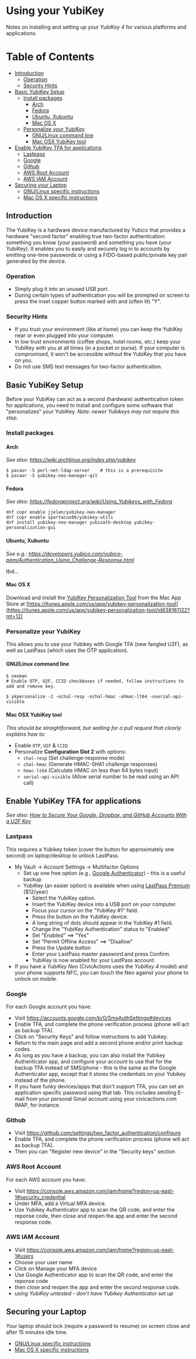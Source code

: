 # Using your YubiKey

Notes on installing and setting up your *YubiKey 4* for various platforms and applications.

Table of Contents
=================

* [Introduction](#introduction)
  * [Operation](#operation)
  * [Security Hints](#security-hints)
* [Basic YubiKey Setup](#basic-yubikey-setup)
  * [Install packages](#install-packages)
    * [Arch](#arch)
    * [Fedora](#fedora)
    * [Ubuntu, Xubuntu](#ubuntu-xubuntu)
    * [Mac OS X](#mac-os-x)
  * [Personalize your YubiKey](#personalize-your-yubikey)
    * [GNU/Linux command line](#gnulinux-command-line)
    * [Mac OSX YubiKey tool](#mac-osx-yubikey-tool)
* [Enable YubiKey TFA for applications](#enable-yubikey-tfa-for-applications)
  * [Lastpass](#lastpass)
  * [Google](#google)
  * [Github](#github)
  * [AWS Root Account](#aws-root-account)
  * [AWS IAM Account](#aws-iam-account)
* [Securing your Laptop](#securing-your-laptop)
  * [GNU/Linux specific instructions](linux.md)
  * [Mac OS X specific instructions](macosx.md)

## Introduction

The YubiKey is a hardware device manufactured by Yubico that provides a hardware "second factor" enabling true two-factor authentication: something you know (your password) and something you have (your YubiKey). It enables you to easily and securely log in to accounts by emitting one-time passwords or using a FIDO-based public/private key pair generated by the device.

### Operation

* Simply plug it into an unused USB port.
* During certain types of authentication you will be prompted on screen to press the inset copper button marked with and (often lit) "Y".

### Security Hints

* If you trust your environment (like at home) you can keep the YubiKey near or even plugged into your computer.
* In low trust environments (coffee shops, hotel rooms, etc.) keep your YubiKey with you at all times (in a pocket or purse). If your computer is compromised, it won't be accessible without the YubiKey that you have on you.
* Do not use SMS text messages for two-factor authentication.

## Basic YubiKey Setup

Before your YubiKey can act as a second (hardware) authentication token for applications, you need to install and configure some software that "personalizes" your YubiKey. *Note: newer Yubikeys may not require this step.*

### Install packages

#### Arch

*See also: <https://wiki.archlinux.org/index.php/yubikey>*

```
$ pacaur -S perl-net-ldap-server    # this is a prerequisite
$ pacaur -S yubikey-neo-manager-git
```

#### Fedora

*See also: <https://fedoraproject.org/wiki/Using_Yubikeys_with_Fedora>*

```
dnf copr enable jjelen/yubikey-neo-manager 
dnf copr enable spartacus06/yubikey-utils 
dnf install yubikey-neo-manager yubioath-desktop yubikey-personalization-gui
```

#### Ubuntu, Xubuntu

*See e.g.: <https://developers.yubico.com/yubico-pam/Authentication_Using_Challenge-Response.html>*

tbd...

#### Mac OS X

Download and install the [YubiKey Personalization Tool](https://itunes.apple.com/us/app/yubikey-personalization-tool/id638161122?mt=12) from the Mac App Store at [https://itunes.apple.com/us/app/yubikey-personalization-tool](https://itunes.apple.com/us/app/yubikey-personalization-tool/id638161122?mt=12)

### Personalize your YubiKey

This allows you to use your Yubikey with Google TFA (new fangled U2F), as well as LastPass (which uses the OTP application).

#### GNU/Linux command line

```
$ neoman
# Enable OTP, U2F, CCID checkboxes if needed, follow instructions to add and remove key.

​$ ykpersonalize -2 -ochal-resp -ochal-hmac -ohmac-lt64 -oserial-api-visible
```

#### Mac OSX YubiKey tool

*This should be straightforward, but waiting for a pull request that clearly explains how to:*

* Enable `OTP`, `U2F` & `CCID`
* Personalize **Configuration Slot 2** with options:
  * `chal-resp` (Set challenge-response mode)
  * `chal-hmac` (Generate HMAC-SHA1 challenge responses)
  * `hmac-lt64` (Calculate HMAC on less than 64 bytes input)
  * `serial-api-visible` (Allow serial number to be read using an API call)

## Enable YubiKey TFA for applications

*See also: [How to Secure Your Google, Dropbox, and GitHub Accounts With a U2F Key](http://www.howtogeek.com/232360/how-to-secure-your-google-dropbox-and-github-accounts-with-a-u2f-key/)*

### Lastpass

This requires a Yubikey token (cover the button for approximately one second) on laptop/desktop to unlock LastPass.
* My Vault -> Account Settings -> Multifactor Options
  * Set up one free option (e.g., [Google Authenticator](https://support.google.com/accounts/answer/1066447?hl=en)) - this is a useful backup
  * YubiKey (an easier option) is available when using [LastPass Premium](https://lastpass.com/yubico/) ($12/year)
    * Select the YubiKey option.
    * Insert the YubiKey device into a USB port on your computer.
    * Focus your cursor on the "YubiKey #1" field.
    * Press the button on the YubiKey device.
    * A long string of dots should appear in the YubiKey #1 field.
    * Change the "YubiKey Authentication" status to "Enabled"
    * Set "Enabled" ==> "Yes"
    * Set "Permit Offline Access" ==> "Disallow"
    * Press the Update button
    * Enter your LastPass master password and press Confirm.
    * YubiKey is now enabled for your LastPass account.
* If you have a *YubiKey Neo* (CivicActions uses the *YubiKey 4* model) and your phone supports NFC, you can touch the Neo against your phone to unlock on mobile.

### Google

For each Google account you have:
* Visit <https://accounts.google.com/b/0/SmsAuthSettings#devices>
* Enable TFA, and complete the phone verification process (phone will act as backup TFA).
* Click on "Security Keys" and follow instructions to add Yubikey.
* Return to the main page and add a second phone and/or print backup codes.
* As long as you have a backup, you can also install the Yubikey Authenticator app, and configure your account to use that for the backup TFA instead of SMS/phone - this is the same as the Google Authenticator app, except that it stores the credentials on your Yubikey instead of the phone.
* If you have funky devices/apps that don't support TFA, you can set an application specific password using that tab. This includes sending E-mail from your personal Gmail account using your civicactions.com IMAP, for instance.

### Github

* Visit <https://github.com/settings/two_factor_authentication/configure>
* Enable TFA, and complete the phone verification process (phone will act as backup TFA).
* Then you can "Register new device" in the "Security keys" section

### AWS Root Account

For each AWS account you have:
* Visit <https://console.aws.amazon.com/iam/home?region=us-east-1#security_credential>
* Under MFA, add a Virtual MFA device.
* Use Yubikey Authenticator app to scan the QR code, and enter the reponse code, then close and reopen the app and enter the second response code.

### AWS IAM Account

* Visit <https://console.aws.amazon.com/iam/home?region=us-east-1#users>
* Choose your user name
* Click on Manage your MFA device
* Use Google Authenticator app to scan the QR code, and enter the reponse code
* then close and reopen the app and enter the second response code.
* *using YubiKey untested - don't have Yubikey Authenticator set up*

## Securing your Laptop

Your laptop should lock (require a password to resume) on screen close and after 15 minutes idle time.
* [GNU/Linux specific instructions](linux.md)
* [Mac OS X specific instructions](macosx.md)
